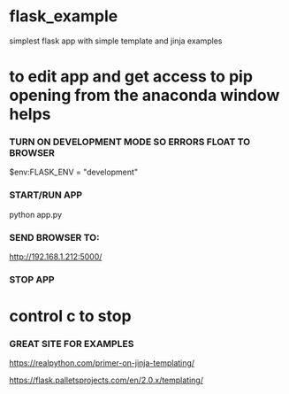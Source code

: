 # flask_example

simplest flask app with simple template and jinja examples 

# to edit app and get access to pip opening from the anaconda window helps 

### TURN ON DEVELOPMENT MODE SO ERRORS FLOAT TO BROWSER 

$env:FLASK_ENV = "development"

### START/RUN APP 
python app.py 

### SEND BROWSER TO: 
http://192.168.1.212:5000/

### STOP APP 
# control c to stop 


### GREAT SITE FOR EXAMPLES 

https://realpython.com/primer-on-jinja-templating/

https://flask.palletsprojects.com/en/2.0.x/templating/
